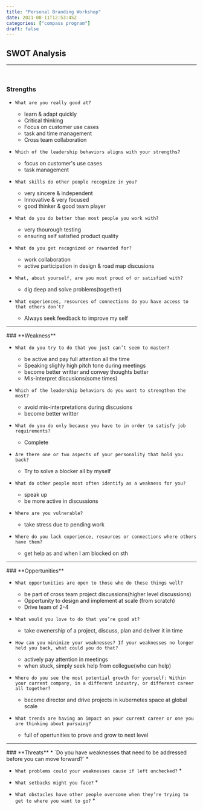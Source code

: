 ```yaml
---
title: "Personal Branding Workshop"
date: 2021-08-11T12:53:45Z
categories: ["compass program"]
draft: false
---
```



## SWOT Analysis
<hr> <br>

### **Strengths**

* `What are you really good at?`
    * learn & adapt quickly
    * Critical thinking
    * Focus on customer use cases
    * task and time management
    * Cross team collaboration
* `Which of the leadership behaviors aligns with your strengths?`
    * focus on customer's use cases
    * task management
* `What skills do other people recognize in you?`
    * very sincere & independent 
    * Innovative & very focused
    * good thinker & good team player
* `What do you do better than most people you work with?`
    * very thourough testing
    * ensuring self satisfied product quality
* `What do you get recognized or rewarded for?`
    * work collaboration
    * active participation in design & road map discusions
* `What, about yourself, are you most proud of or satisfied with?`
    * dig deep and solve problems(together)
    
* `What experiences, resources of connections do you have access to that others don’t?`
    * Always seek feedback to improve my self


<hr>
### **Weakness**

* `What do you try to do that you just can’t seem to master?`
    * be active and pay full attention all the time
    * Speaking slighly high pitch tone during meetings
    * become better writter and convey thoughts better
    * Mis-interpret discusions(some times)
* `Which of the leadership behaviors do you want to strengthen the most?`
    * avoid mis-interpretations during discusions
    * become better writter
    
* `What do you do only because you have to in order to satisfy job requirements? `
    * Complete
* `Are there one or two aspects of your personality that hold you back? `
    * Try to solve a blocker all by myself
* `What do other people most often identify as a weakness for you? `
    * speak up
    * be more active in discussions
* `Where are you vulnerable? `
    * take stress due to pending work
* `Where do you lack experience, resources or connections where others have them?` 
    * get help as and when I am blocked on sth

<hr>
### **Oppertunities**

* `What opportunities are open to those who do these things well?`
    * be part of cross team project discussions(higher level discussions)
    * Oppertunity to design and implement at scale (from scratch)
    * Drive team of 2-4

* `What would you love to do that you’re good at? `
    * take owenership of a project, discuss, plan and deliver it in time

* `How can you minimize your weaknesses? If your weaknesses no longer held you back, what could you do that? `
    * actively pay attention in meetings
    * when stuck, simply seek help from collegue(who can help)
* `Where do you see the most potential growth for yourself: Within your current company, in a different industry, or different career all together? `
    * become director and drive projects in kubernetes space at global scale
    
* `What trends are having an impact on your current career or one you are thinking about pursuing?`
    * full of opertunities to prove and grow to next level


<hr>
### **Threats**
* `Do you have weaknesses that need to be addressed before you can move forward?`
    * 
    
* `What problems could your weaknesses cause if left unchecked?`
    * 
    
* `What setbacks might you face?`
    * 
* `What obstacles have other people overcome when they’re trying to get to where you want to go?`
    * 